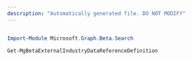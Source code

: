 ```yaml
---
description: "Automatically generated file. DO NOT MODIFY"
---
```


```powershell

Import-Module Microsoft.Graph.Beta.Search

Get-MgBetaExternalIndustryDataReferenceDefinition

```